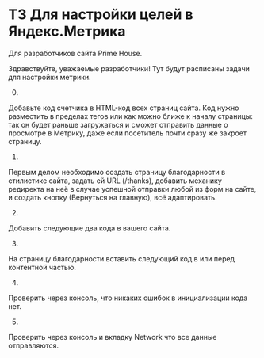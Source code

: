 # ТЗ Для настройки целей в Яндекс.Метрика
Для разработчиков сайта Prime House.

Здравствуйте, уважаемые разработчики!
Тут будут расписаны задачи для настройки метрики.

0.
Добавьте код счетчика в HTML-код всех страниц сайта. Код нужно разместить в пределах тегов <head> </head> или <body> </body> как можно ближе к началу страницы: так он будет раньше загружаться и сможет отправить данные о просмотре в Метрику, даже если посетитель почти сразу же закроет страницу.
<!-- Yandex.Metrika counter -->
<script type="text/javascript" >
   (function(m,e,t,r,i,k,a){m[i]=m[i]||function(){(m[i].a=m[i].a||[]).push(arguments)};
   m[i].l=1*new Date();
   for (var j = 0; j < document.scripts.length; j++) {if (document.scripts[j].src === r) { return; }}
   k=e.createElement(t),a=e.getElementsByTagName(t)[0],k.async=1,k.src=r,a.parentNode.insertBefore(k,a)})
   (window, document, "script", "https://mc.yandex.ru/metrika/tag.js", "ym");

   ym(95463677, "init", {
        clickmap:true,
        trackLinks:true,
        accurateTrackBounce:true,
        webvisor:true
   });
</script>
<noscript><div><img src="https://mc.yandex.ru/watch/95463677" style="position:absolute; left:-9999px;" alt="" /></div></noscript>
<!-- /Yandex.Metrika counter -->

1.
Первым делом необходимо создать страницу благодарности в стилистике сайта, задать ей URL (/thanks), добавить механику редиректа на неё в случае успешной отправки любой из форм на сайте, и создать кнопку (Вернуться на главную), всё адаптировать.

2.
Добавить следующие два кода в <head> вашего сайта.

<script type="text/javascript">
	document.addEventListener("DOMContentLoaded", function(event) {
	setTimeout(function() {
	ym(95463677,'reachGoal','timeonsite'); return true; }, 30000)
	});
</script>

<script type="text/javascript">
	document.addEventListener("DOMContentLoaded", function(event) {
	setTimeout(function() {
	ym(95463677,'reachGoal','timeonsite'); return true; }, 60000)
	});
</script>

3.
На страницу благодарности вставить следующий код в <head> или <body> перед контентной частью.

<script type="text/javascript">
    window.onload = function() {
        ym(95463677, 'reachGoal', 'thankspage')
    }
</script>

4.
Проверить через консоль, что никаких ошибок в инициализации кода нет.

5.
Проверить через консоль и вкладку Network что все данные отправляются.
